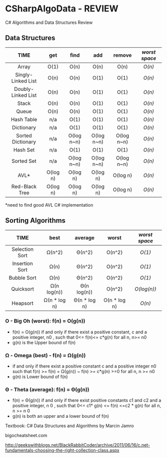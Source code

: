# CSharpAlgoData - REVIEW

C# Algorithms and Data Structures
Review

## Data Structures

| TIME | get | find | add | remove | *worst space* |
| :---: | :---: | :---: | :---: | :---: | :---: |
| Array | O(1) | O(n) | O(n) | O(n) | *O(n)* |
| Singly-Linked List | O(n) | O(n) | O(1) | O(1) | *O(n)* |
| Doubly-Linked List | O(n) | O(n) | O(1) | O(1) | *O(n)* |
| Stack | O(n) | O(n) | O(1) | O(1) | *O(n)* |
| Queue | O(n) | O(n) | O(1) | O(1) | *O(n)* |
| Hash Table | n/a | O(1) | O(1) | O(1) | *O(n)* |
| Dictionary | n/a | O(1) | O(1) | O(1) | *O(n)* |
| Sorted Dictionary | n/a | O(log n~n) | O(log n~n) | O(log n~n) | *O(n)* |
| Hash Set | n/a | O(1) | O(1) | O(1) | *O(n)* |
| Sorted Set | n/a | O(log n~n) | O(log n~n) | O(log n~n) | *O(n)* |
| AVL* | O(log n) | O(log n) | O(log n) | O(log n) | *O(n)* |
| Red-Black Tree | O(log n) | O(log n) | O(log n) | O(log n) | *O(n)* |


*need to find good AVL C# implementation 

## Sorting Algorithms

| TIME | best | average | worst | *worst space* |
| :---: | :---: | :---: | :---: | :---: |
| Selection Sort | Ω(n^2) | Θ(n^2) | O(n^2) | *O(1)* |
| Insertion Sort | Ω(n) | Θ(n^2) | O(n^2) | *O(1)* |
| Bubble Sort | Ω(n) | Θ(n^2) | O(n^2) | *O(1)* |
| Quicksort | Ω(n log(n)) | Θ(n log(n)) | O(n^2) | *O(log(n))* |
| Heapsort | Ω(n * log n) | Θ(n * log n) | O(n * log n) | *O(n)* |

### O - Big Oh (worst): f(n) = O(g(n))
- f(n) = O(g(n)) if and only if there exist a positive constant, c and a positive integer, n0 , such that 0<= f(n)<= c*g(n) for all n, n>= n0
- g(n) is the Upper bound of f(n)
### Ω - Omega (best) - f(n) = Ω(g(n))
- if and only if there exist a positive constant c and a positive integer n0 such that f(n) >= f(n) = Ω(g(n)) ~ f(n) >= c*g(n) >=0 for all n, n >= n0 
- g(n) is Lower bound of f(n)
### Θ - Theta (average): f(n) = Θ(g(n))
- f(n) = Θ(g(n)) if and only if there exist positive constants c1 and c2 and a positive integer, n 0 , such that 0<= c1* g(n) <= f(n) <=c2 * g(n) for all n, n >= n 0
- g(n) is both an upper and a lower bound of f(n)

Textbook: C# Data Structures and Algorithms by Marcin Jamro

bigocheatsheet.com

http://geekswithblogs.net/BlackRabbitCoder/archive/2011/06/16/c.net-fundamentals-choosing-the-right-collection-class.aspx
